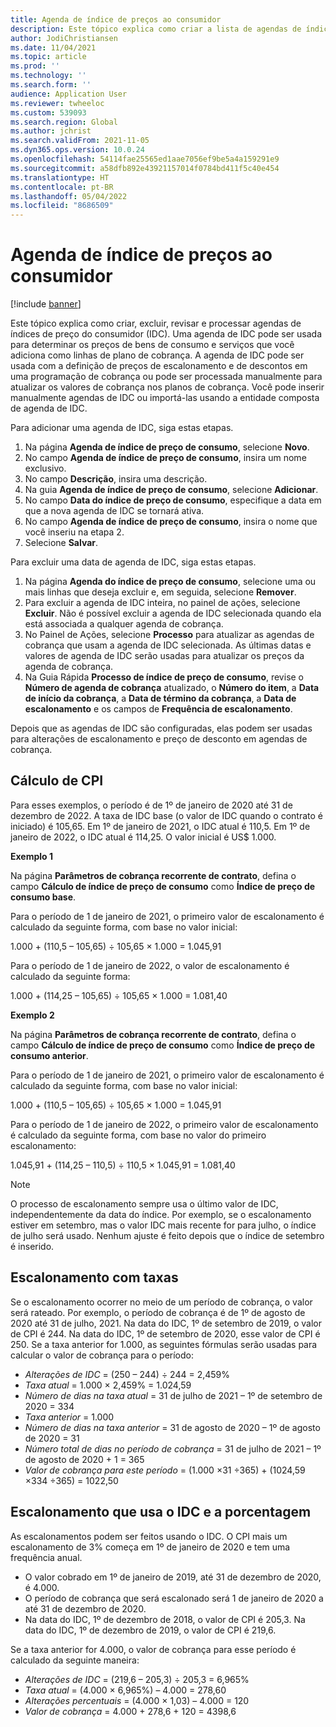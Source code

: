 ```yaml
---
title: Agenda de índice de preços ao consumidor
description: Este tópico explica como criar a lista de agendas de índice de preços do consumidor (IDC) obtidas na Internet para ajudar a determinar o encargo de escalonamento na cobrança de assinatura.
author: JodiChristiansen
ms.date: 11/04/2021
ms.topic: article
ms.prod: ''
ms.technology: ''
ms.search.form: ''
audience: Application User
ms.reviewer: twheeloc
ms.custom: 539093
ms.search.region: Global
ms.author: jchrist
ms.search.validFrom: 2021-11-05
ms.dyn365.ops.version: 10.0.24
ms.openlocfilehash: 54114fae25565ed1aae7056ef9be5a4a159291e9
ms.sourcegitcommit: a58dfb892e43921157014f0784bd411f5c40e454
ms.translationtype: HT
ms.contentlocale: pt-BR
ms.lasthandoff: 05/04/2022
ms.locfileid: "8686509"
---
```

# <a name="consumer-price-index-schedule"></a>Agenda de índice de preços ao consumidor

[!include [banner](../includes/banner.md)]

Este tópico explica como criar, excluir, revisar e processar agendas de índices de preço do consumidor (IDC). Uma agenda de IDC pode ser usada para determinar os preços de bens de consumo e serviços que você adiciona como linhas de plano de cobrança. A agenda de IDC pode ser usada com a definição de preços de escalonamento e de descontos em uma programação de cobrança ou pode ser processada manualmente para atualizar os valores de cobrança nos planos de cobrança. Você pode inserir manualmente agendas de IDC ou importá-las usando a entidade composta de agenda de IDC.

Para adicionar uma agenda de IDC, siga estas etapas.

1. Na página **Agenda de índice de preço de consumo**, selecione **Novo**.
2. No campo **Agenda de índice de preço de consumo**, insira um nome exclusivo.
3. No campo **Descrição**, insira uma descrição.
4. Na guia **Agenda de índice de preço de consumo**, selecione **Adicionar**.
5. No campo **Data do índice de preço de consumo**, especifique a data em que a nova agenda de IDC se tornará ativa.
6. No campo **Agenda de índice de preço de consumo**, insira o nome que você inseriu na etapa 2.
7. Selecione **Salvar**.

Para excluir uma data de agenda de IDC, siga estas etapas.

1. Na página **Agenda do índice de preço de consumo**, selecione uma ou mais linhas que deseja excluir e, em seguida, selecione **Remover**.
2. Para excluir a agenda de IDC inteira, no painel de ações, selecione **Excluir**. Não é possível excluir a agenda de IDC selecionada quando ela está associada a qualquer agenda de cobrança.
3. No Painel de Ações, selecione **Processo** para atualizar as agendas de cobrança que usam a agenda de IDC selecionada. As últimas datas e valores de agenda de IDC serão usadas para atualizar os preços da agenda de cobrança.
4. Na Guia Rápida **Processo de índice de preço de consumo**, revise o **Número de agenda de cobrança** atualizado, o **Número do item**, a **Data de início da cobrança**, a **Data de término da cobrança**, a **Data de escalonamento** e os campos de **Frequência de escalonamento**.

Depois que as agendas de IDC são configuradas, elas podem ser usadas para alterações de escalonamento e preço de desconto em agendas de cobrança.

## <a name="cpi-calculation"></a>Cálculo de CPI

Para esses exemplos, o período é de 1º de janeiro de 2020 até 31 de dezembro de 2022. A taxa de IDC base (o valor de IDC quando o contrato é iniciado) é 105,65. Em 1º de janeiro de 2021, o IDC atual é 110,5. Em 1º de janeiro de 2022, o IDC atual é 114,25. O valor inicial é US$ 1.000.

**Exemplo 1**

Na página **Parâmetros de cobrança recorrente de contrato**, defina o campo **Cálculo de índice de preço de consumo** como **Índice de preço de consumo base**.

Para o período de 1 de janeiro de 2021, o primeiro valor de escalonamento é calculado da seguinte forma, com base no valor inicial:

1.000 + (110,5 – 105,65) &divide; 105,65 &times; 1.000 = 1.045,91

Para o período de 1 de janeiro de 2022, o valor de escalonamento é calculado da seguinte forma:

1.000 + (114,25 – 105,65) &divide; 105,65 &times; 1.000 = 1.081,40

**Exemplo 2**

Na página **Parâmetros de cobrança recorrente de contrato**, defina o campo **Cálculo de índice de preço de consumo** como **Índice de preço de consumo anterior**.

Para o período de 1 de janeiro de 2021, o primeiro valor de escalonamento é calculado da seguinte forma, com base no valor inicial:

1.000 + (110,5 – 105,65) &divide; 105,65 &times; 1.000 = 1.045,91

Para o período de 1 de janeiro de 2022, o primeiro valor de escalonamento é calculado da seguinte forma, com base no valor do primeiro escalonamento:

1.045,91 + (114,25 – 110,5) &divide; 110,5 &times; 1.045,91 = 1.081,40

> [!NOTE]
> O processo de escalonamento sempre usa o último valor de IDC, independentemente da data do índice. Por exemplo, se o escalonamento estiver em setembro, mas o valor IDC mais recente for para julho, o índice de julho será usado. Nenhum ajuste é feito depois que o índice de setembro é inserido.

## <a name="prorated-escalation"></a>Escalonamento com taxas

Se o escalonamento ocorrer no meio de um período de cobrança, o valor será rateado. Por exemplo, o período de cobrança é de 1º de agosto de 2020 até 31 de julho, 2021. Na data do IDC, 1º de setembro de 2019, o valor de CPI é 244. Na data do IDC, 1º de setembro de 2020, esse valor de CPI é 250. Se a taxa anterior for 1.000, as seguintes fórmulas serão usadas para calcular o valor de cobrança para o período:

* *Alterações de IDC* = (250 – 244) &divide; 244 = 2,459%
* *Taxa atual* = 1.000 &times; 2,459% = 1.024,59
* *Número de dias na taxa atual* = 31 de julho de 2021 – 1º de setembro de 2020 = 334
* *Taxa anterior* = 1.000
* *Número de dias na taxa anterior* = 31 de agosto de 2020 – 1º de agosto de 2020 = 31
* *Número total de dias no período de cobrança* = 31 de julho de 2021 – 1º de agosto de 2020 + 1 = 365
* *Valor de cobrança para este período* = (1.000 &times;31 &divide;365) + (1024,59 &times;334 &divide;365) = 1022,50

## <a name="escalation-that-uses-the-cpi-and-percentage"></a>Escalonamento que usa o IDC e a porcentagem

As escalonamentos podem ser feitos usando o IDC. O CPI mais um escalonamento de 3% começa em 1º de janeiro de 2020 e tem uma frequência anual.

- O valor cobrado em 1º de janeiro de 2019, até 31 de dezembro de 2020, é 4.000.
- O período de cobrança que será escalonado será 1 de janeiro de 2020 a até 31 de dezembro de 2020.
- Na data do IDC, 1º de dezembro de 2018, o valor de CPI é 205,3. Na data do IDC, 1º de dezembro de 2019, o valor de CPI é 219,6.

Se a taxa anterior for 4.000, o valor de cobrança para esse período é calculado da seguinte maneira:

- *Alterações de IDC* = (219,6 – 205,3) &divide; 205,3 = 6,965%
- *Taxa atual* = (4.000 &times; 6,965%) – 4.000 = 278,60
- *Alterações percentuais* = (4.000 &times; 1,03) – 4.000 = 120
- *Valor de cobrança* = 4.000 + 278,6 + 120 = 4398,6
